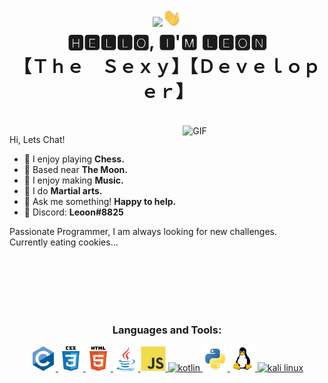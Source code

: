 <h1 align="center"><img src="https://github.com/TheDudeThatCode/TheDudeThatCode/blob/master/Assets/Earth.gif" width="24px"><img src="https://raw.githubusercontent.com/ABSphreak/ABSphreak/master/gifs/Hi.gif" width="30px"><br>🅷🅴🅻🅻🅾, 🅸'🅼 🅻🅴🅾🅽<br>【Ｔｈｅ　Ｓｅｘｙ】【Ｄｅｖｅｌｏｐｅｒ】</h1><br>
  <img align="right" alt="GIF" src="https://github.com/abhisheknaiidu/abhisheknaiidu/blob/master/code.gif?raw=true" width="45%" />
  <p width="45%">Hi, Lets Chat!
  <ul>
    <li>💬 I enjoy playing <b>Chess.</b></li>
    <li>💬 Based near <b>The Moon.</b></li>
    <li>💬 I enjoy making <b>Music.</b></li>
    <li>💬 I do <b>Martial arts.</b></li>
    <li>💬 Ask me something! <b>Happy to help.</b></li>
    <li>💬 Discord: <b>Leoon#8825</b>
  </ul>
Passionate Programmer, I am always looking for new challenges.
<br>Currently eating cookies...</p>
</p>

<br>
<br>
<br>
<br>
<br>

<h3 align="center">Languages and Tools:</h3>
<p align="center"><a href="https://www.cprogramming.com/" target="_blank"
    rel="noreferrer"> <img src="https://raw.githubusercontent.com/devicons/devicon/master/icons/c/c-original.svg"
      alt="c" width="40" height="40" /> </a> <a href="https://www.w3schools.com/css/" target="_blank"
    rel="noreferrer"> <img
      src="https://raw.githubusercontent.com/devicons/devicon/master/icons/css3/css3-original-wordmark.svg" alt="css3"
      width="40" height="40" /> </a> <a href="https://www.w3.org/html/" target="_blank" rel="noreferrer"> <img
      src="https://raw.githubusercontent.com/devicons/devicon/master/icons/html5/html5-original-wordmark.svg"
      alt="html5" width="40" height="40" /> </a> <a href="https://www.java.com" target="_blank" rel="noreferrer"> <img
      src="https://raw.githubusercontent.com/devicons/devicon/master/icons/java/java-original.svg" alt="java" width="40"
      height="40" /> </a> <a href="https://developer.mozilla.org/en-US/docs/Web/JavaScript" target="_blank"
    rel="noreferrer"> <img
      src="https://raw.githubusercontent.com/devicons/devicon/master/icons/javascript/javascript-original.svg"
      alt="javascript" width="40" height="40" /> </a> <a href="https://kotlinlang.org" target="_blank" rel="noreferrer">
    <img src="https://www.vectorlogo.zone/logos/kotlinlang/kotlinlang-icon.svg" alt="kotlin" width="40" height="40" />
  </a><a href="https://www.python.org" target="_blank" rel="noreferrer"> <img
      src="https://raw.githubusercontent.com/devicons/devicon/master/icons/python/python-original.svg" alt="python"
      width="40" height="40" /> </a><a href="https://www.linux.org/" target="_blank" rel="noreferrer">
    <img src="https://raw.githubusercontent.com/github/explore/80688e429a7d4ef2fca1e82350fe8e3517d3494d/topics/linux/linux.png" alt="linux" width="40" height="40" />
  </a><a href="https://www.kali.org/" target="_blank" rel="noreferrer">
    <img src="https://github.com/lucasfrag/Kali-Linux-Tools-Interface/blob/master/assets/img/logo.png" alt="kali linux" width="40" height="40" />
  </a></p>
  
